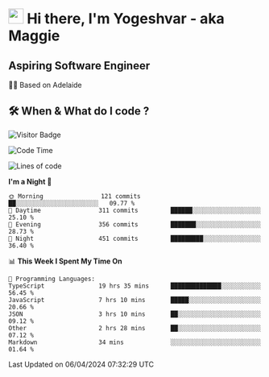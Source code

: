<h1><img src="https://emojis.slackmojis.com/emojis/images/1531849430/4246/blob-sunglasses.gif?1531849430" width="30"/> Hi there, I'm Yogeshvar - aka Maggie</h1>

## Aspiring Software Engineer
🏂🏻  Based on Adelaide 

## 🛠 When & What do I code ?  

![Visitor Badge](https://visitor-badge.feriirawann.repl.co?username=yogeshvar&repo=yogeshvar&label=Visitors&style=plastic&color=%23457BFF&contentType=svg)

<!--START_SECTION:waka-->
![Code Time](http://img.shields.io/badge/Code%20Time-2%2C823%20hrs%2043%20mins-blue)

![Lines of code](https://img.shields.io/badge/From%20Hello%20World%20I%27ve%20Written-4.1%20million%20lines%20of%20code-blue)

**I'm a Night 🦉** 

```text
🌞 Morning                121 commits         ██░░░░░░░░░░░░░░░░░░░░░░░   09.77 % 
🌆 Daytime                311 commits         ██████░░░░░░░░░░░░░░░░░░░   25.10 % 
🌃 Evening                356 commits         ███████░░░░░░░░░░░░░░░░░░   28.73 % 
🌙 Night                  451 commits         █████████░░░░░░░░░░░░░░░░   36.40 % 
```


📊 **This Week I Spent My Time On** 

```text
💬 Programming Languages: 
TypeScript               19 hrs 35 mins      ██████████████░░░░░░░░░░░   56.45 % 
JavaScript               7 hrs 10 mins       █████░░░░░░░░░░░░░░░░░░░░   20.66 % 
JSON                     3 hrs 10 mins       ██░░░░░░░░░░░░░░░░░░░░░░░   09.12 % 
Other                    2 hrs 28 mins       ██░░░░░░░░░░░░░░░░░░░░░░░   07.12 % 
Markdown                 34 mins             ░░░░░░░░░░░░░░░░░░░░░░░░░   01.64 % 
```


 Last Updated on 06/04/2024 07:32:29 UTC
<!--END_SECTION:waka-->
